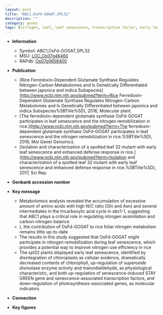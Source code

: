 ```yaml
---
layout: post
title: "ABC1,OsFd-GOGAT,SPL32"
description: ""
category: genes
tags: [nitrogen, leaf, leaf senescence, transcription factor, early leaf senescence]
---
```


* **Information**  
    + Symbol: ABC1,OsFd-GOGAT,SPL32  
    + MSU: [LOC_Os07g46460](http://rice.plantbiology.msu.edu/cgi-bin/ORF_infopage.cgi?orf=LOC_Os07g46460)  
    + RAPdb: [Os07g0658400](http://rapdb.dna.affrc.go.jp/viewer/gbrowse_details/irgsp1?name=Os07g0658400)  

* **Publication**  
    + [Rice Ferredoxin-Dependent Glutamate Synthase Regulates Nitrogen-Carbon Metabolomes and Is Genetically Differentiated between japonica and indica Subspecies](http://www.ncbi.nlm.nih.gov/pubmed?term=Rice Ferredoxin-Dependent Glutamate Synthase Regulates Nitrogen-Carbon Metabolomes and Is Genetically Differentiated between japonica and indica Subspecies%5BTitle%5D), 2016, Molecular plant.
    + [The ferredoxin-dependent glutamate synthase OsFd-GOGAT participates in leaf senescence and the nitrogen remobilization in rice.](http://www.ncbi.nlm.nih.gov/pubmed?term=The ferredoxin-dependent glutamate synthase OsFd-GOGAT participates in leaf senescence and the nitrogen remobilization in rice.%5BTitle%5D), 2016, Mol Genet Genomics.
    + [Isolation and characterization of a spotted leaf 32 mutant with early leaf senescence and enhanced defense response in rice.](http://www.ncbi.nlm.nih.gov/pubmed?term=Isolation and characterization of a spotted leaf 32 mutant with early leaf senescence and enhanced defense response in rice.%5BTitle%5D), 2017, Sci Rep.

* **Genbank accession number**  

* **Key message**  
    + Metabolomics analysis revealed the accumulation of excessive amount of amino acids with high N/C ratio (Gln and Asn) and several intermediates in the tricarboxylic acid cycle in abc1-1, suggesting that ABC1 plays a critical role in regulating nitrogen assimilation and carbon-nitrogen balance
    + ), the contribution of OsFd-GOGAT to rice foliar nitrogen metabolism remains little up-to-date
    + The results in this study suggested that OsFd-GOGAT might participate in nitrogen remobilization during leaf senescence, which provides a potential way to improve nitrogen use efficiency in rice
    + The spl32 plants displayed early leaf senescence, identified by disintegration of chloroplasts as cellular evidence, dramatically decreased contents of chlorophyll, up-regulation of superoxide dismutase enzyme activity and malondialdehyde, as physiological characteristic, and both up-regulation of senescence-induced STAY GREEN gene and senescence-associated transcription factors, and down-regulation of photosynthesis-associated genes, as molecular indicators

* **Connection**  

* **Key figures**  


